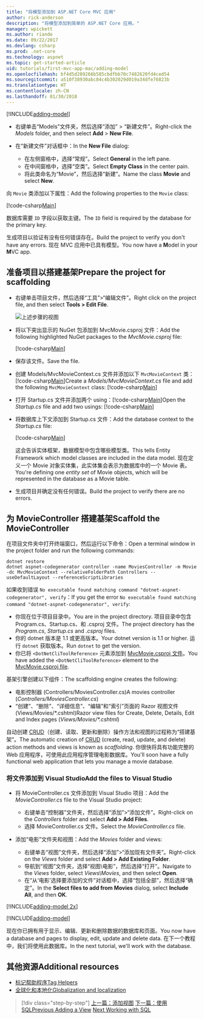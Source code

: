 ```yaml
---
title: "将模型添加到 ASP.NET Core MVC 应用"
author: rick-anderson
description: "将模型添加到简单的 ASP.NET Core 应用。"
manager: wpickett
ms.author: riande
ms.date: 09/22/2017
ms.devlang: csharp
ms.prod: .net-core
ms.technology: aspnet
ms.topic: get-started-article
uid: tutorials/first-mvc-app-mac/adding-model
ms.openlocfilehash: bf4d5d289266b585cbdfbb70c7482620fd4ced54
ms.sourcegitcommit: a510f38930abc84c4b302029d019a34dfe76823b
ms.translationtype: HT
ms.contentlocale: zh-CN
ms.lasthandoff: 01/30/2018
---
```

[!INCLUDE[adding-model](../../includes/mvc-intro/adding-model1.md)]

* <span data-ttu-id="4d307-103">右键单击“Models”文件夹，然后选择“添加” > “新建文件”。</span><span class="sxs-lookup"><span data-stu-id="4d307-103">Right-click the *Models* folder, and then select **Add** > **New File**.</span></span> 
* <span data-ttu-id="4d307-104">在“新建文件”对话框中：</span><span class="sxs-lookup"><span data-stu-id="4d307-104">In the **New File** dialog:</span></span>

  * <span data-ttu-id="4d307-105">在左侧窗格中，选择“常规”。</span><span class="sxs-lookup"><span data-stu-id="4d307-105">Select **General** in the left pane.</span></span>
  * <span data-ttu-id="4d307-106">在中间窗格中，选择“空类”。</span><span class="sxs-lookup"><span data-stu-id="4d307-106">Select **Empty Class** in the center pain.</span></span>
  * <span data-ttu-id="4d307-107">将此类命名为“Movie”，然后选择“新建”。</span><span class="sxs-lookup"><span data-stu-id="4d307-107">Name the class **Movie** and select **New**.</span></span>

<span data-ttu-id="4d307-108">向 `Movie` 类添加以下属性：</span><span class="sxs-lookup"><span data-stu-id="4d307-108">Add the following properties to the `Movie` class:</span></span>

[!code-csharp[Main](../../tutorials/first-mvc-app/start-mvc/sample/MvcMovie/Models/MovieNoEF.cs?name=snippet_1)]

<span data-ttu-id="4d307-109">数据库需要 `ID` 字段以获取主键。</span><span class="sxs-lookup"><span data-stu-id="4d307-109">The `ID` field is required by the database for the primary key.</span></span>

<span data-ttu-id="4d307-110">生成项目以验证有没有任何错误存在。</span><span class="sxs-lookup"><span data-stu-id="4d307-110">Build the project to verify you don't have any errors.</span></span> <span data-ttu-id="4d307-111">现在 MVC 应用中已具有模型。</span><span class="sxs-lookup"><span data-stu-id="4d307-111">You now have a **M**odel in your **M**VC app.</span></span>

## <a name="prepare-the-project-for-scaffolding"></a><span data-ttu-id="4d307-112">准备项目以搭建基架</span><span class="sxs-lookup"><span data-stu-id="4d307-112">Prepare the project for scaffolding</span></span>

- <span data-ttu-id="4d307-113">右键单击项目文件，然后选择“工具”>“编辑文件”。</span><span class="sxs-lookup"><span data-stu-id="4d307-113">Right click on the project file, and then select **Tools > Edit File**.</span></span>

  ![上述步骤的视图](adding-model/_static/1.png)

- <span data-ttu-id="4d307-115">将以下突出显示的 NuGet 包添加到 MvcMovie.csproj 文件：</span><span class="sxs-lookup"><span data-stu-id="4d307-115">Add the following highlighted NuGet packages to the *MvcMovie.csproj* file:</span></span>
             
  [!code-csharp[Main](../first-mvc-app-xplat/start-mvc/sample/MvcMovie/MvcMovie.csproj?highlight=7,10)]

- <span data-ttu-id="4d307-116">保存该文件。</span><span class="sxs-lookup"><span data-stu-id="4d307-116">Save the file.</span></span>

- <span data-ttu-id="4d307-117">创建 Models/MvcMovieContext.cs 文件并添加以下 `MvcMovieContext` 类：[!code-csharp[Main](../../tutorials/first-mvc-app-xplat/start-mvc/sample/MvcMovie/Models/MvcMovieContext.cs)]</span><span class="sxs-lookup"><span data-stu-id="4d307-117">Create a *Models/MvcMovieContext.cs* file and add the following `MvcMovieContext` class:  [!code-csharp[Main](../../tutorials/first-mvc-app-xplat/start-mvc/sample/MvcMovie/Models/MvcMovieContext.cs)]</span></span>
   
- <span data-ttu-id="4d307-118">打开 Startup.cs 文件并添加两个 using：[!code-csharp[Main](../../tutorials/first-mvc-app-xplat/start-mvc/sample/MvcMovie/Startup.cs?name=snippet1&highlight=1,2)]</span><span class="sxs-lookup"><span data-stu-id="4d307-118">Open the *Startup.cs* file and add two usings:  [!code-csharp[Main](../../tutorials/first-mvc-app-xplat/start-mvc/sample/MvcMovie/Startup.cs?name=snippet1&highlight=1,2)]</span></span>

- <span data-ttu-id="4d307-119">将数据库上下文添加到 Startup.cs 文件：</span><span class="sxs-lookup"><span data-stu-id="4d307-119">Add the database context to the *Startup.cs* file:</span></span>

   [!code-csharp[Main](../../tutorials/first-mvc-app-xplat/start-mvc/sample/MvcMovie/Startup.cs?name=snippet2&highlight=6-7)]

  <span data-ttu-id="4d307-120">这会告诉实体框架，数据模型中包含哪些模型类。</span><span class="sxs-lookup"><span data-stu-id="4d307-120">This tells Entity Framework which model classes are included in the data model.</span></span> <span data-ttu-id="4d307-121">现在定义一个 Movie 对象实体集，此实体集会表示为数据库中的一个 Movie 表。</span><span class="sxs-lookup"><span data-stu-id="4d307-121">You're defining one *entity set* of Movie objects, which will be represented in the database as a Movie table.</span></span>

- <span data-ttu-id="4d307-122">生成项目并确定没有任何错误。</span><span class="sxs-lookup"><span data-stu-id="4d307-122">Build the project to verify there are no errors.</span></span>

## <a name="scaffold-the-moviecontroller"></a><span data-ttu-id="4d307-123">为 MovieController 搭建基架</span><span class="sxs-lookup"><span data-stu-id="4d307-123">Scaffold the MovieController</span></span>

<span data-ttu-id="4d307-124">在项目文件夹中打开终端窗口，然后运行以下命令：</span><span class="sxs-lookup"><span data-stu-id="4d307-124">Open a terminal window in the project folder and run the following commands:</span></span>

```
dotnet restore
dotnet aspnet-codegenerator controller -name MoviesController -m Movie -dc MvcMovieContext --relativeFolderPath Controllers --useDefaultLayout --referenceScriptLibraries 
```
<span data-ttu-id="4d307-125">如果收到错误 `No executable found matching command "dotnet-aspnet-codegenerator", verify`：</span><span class="sxs-lookup"><span data-stu-id="4d307-125">If you get the error `No executable found matching command "dotnet-aspnet-codegenerator", verify`:</span></span>

 * <span data-ttu-id="4d307-126">你现在位于项目目录中。</span><span class="sxs-lookup"><span data-stu-id="4d307-126">You are in the project directory.</span></span> <span data-ttu-id="4d307-127">项目目录中包含 Program.cs、Startup.cs、和 .csproj 文件。</span><span class="sxs-lookup"><span data-stu-id="4d307-127">The project directory has the *Program.cs*, *Startup.cs* and *.csproj* files.</span></span>
 * <span data-ttu-id="4d307-128">你的 dotnet 版本是 1.1 或更高版本。</span><span class="sxs-lookup"><span data-stu-id="4d307-128">Your dotnet version is 1.1 or higher.</span></span> <span data-ttu-id="4d307-129">运行 `dotnet` 获取版本。</span><span class="sxs-lookup"><span data-stu-id="4d307-129">Run `dotnet` to get the version.</span></span>
 * <span data-ttu-id="4d307-130">你已将 `<DotNetCliToolReference>` 元素添加到 [MvcMovie.csproj 文件](#prepare-the-project-for-scaffolding)。</span><span class="sxs-lookup"><span data-stu-id="4d307-130">You have added the `<DotNetCliToolReference>` element to the [MvcMovie.csproj file](#prepare-the-project-for-scaffolding).</span></span>
 
<!--
> [!NOTE]
> If you get an error when the scaffolding command runs, see [issue 444 in the scaffolding repository](https://github.com/aspnet/scaffolding/issues/444) for a workaround.
-->

<span data-ttu-id="4d307-131">基架引擎创建以下组件：</span><span class="sxs-lookup"><span data-stu-id="4d307-131">The scaffolding engine creates the following:</span></span>

* <span data-ttu-id="4d307-132">电影控制器 (Controllers/MoviesController.cs)</span><span class="sxs-lookup"><span data-stu-id="4d307-132">A movies controller (*Controllers/MoviesController.cs*)</span></span>
* <span data-ttu-id="4d307-133">“创建”、“删除”、“详细信息”、“编辑”和“索引”页面的 Razor 视图文件 (Views/Movies/\*.cshtml)</span><span class="sxs-lookup"><span data-stu-id="4d307-133">Razor view files for Create, Delete, Details, Edit and Index pages (*Views/Movies/\*.cshtml*)</span></span>

<span data-ttu-id="4d307-134">自动创建 [CRUD](https://wikipedia.org/wiki/Create,_read,_update_and_delete)（创建、读取、更新和删除）操作方法和视图的过程称为“搭建基架”。</span><span class="sxs-lookup"><span data-stu-id="4d307-134">The automatic creation of [CRUD](https://wikipedia.org/wiki/Create,_read,_update_and_delete) (create, read, update, and delete) action methods and views is known as *scaffolding*.</span></span> <span data-ttu-id="4d307-135">你很快将具有功能完整的 Web 应用程序，可使用此应用程序管理电影数据库。</span><span class="sxs-lookup"><span data-stu-id="4d307-135">You'll soon have a fully functional web application that lets you manage a movie database.</span></span>

### <a name="add-the-files-to-visual-studio"></a><span data-ttu-id="4d307-136">将文件添加到 Visual Studio</span><span class="sxs-lookup"><span data-stu-id="4d307-136">Add the files to Visual Studio</span></span>

* <span data-ttu-id="4d307-137">将 MovieController.cs 文件添加到 Visual Studio 项目：</span><span class="sxs-lookup"><span data-stu-id="4d307-137">Add the *MovieController.cs* file to the Visual Studio project:</span></span>

  * <span data-ttu-id="4d307-138">右键单击“控制器”文件夹，然后选择“添加”>“添加文件”。</span><span class="sxs-lookup"><span data-stu-id="4d307-138">Right-click on the *Controllers* folder and select **Add > Add Files**.</span></span>
  * <span data-ttu-id="4d307-139">选择 MovieController.cs 文件。</span><span class="sxs-lookup"><span data-stu-id="4d307-139">Select the *MovieController.cs* file.</span></span>

* <span data-ttu-id="4d307-140">添加“电影”文件夹和视图：</span><span class="sxs-lookup"><span data-stu-id="4d307-140">Add the *Movies* folder and views:</span></span>

  * <span data-ttu-id="4d307-141">右键单击“视图”文件夹，然后选择“添加”>“添加现有文件夹”。</span><span class="sxs-lookup"><span data-stu-id="4d307-141">Right-click on the *Views* folder and select **Add > Add Existing Folder**.</span></span>
  * <span data-ttu-id="4d307-142">导航到“视图”文件夹，选择“视图\电影”，然后选择“打开”。</span><span class="sxs-lookup"><span data-stu-id="4d307-142">Navigate to the *Views* folder, select *Views\Movies*, and then select **Open**.</span></span>
  * <span data-ttu-id="4d307-143">在“从‘电影’选择要添加的文件”对话框中，选择“包括全部”，然后选择“确定”。</span><span class="sxs-lookup"><span data-stu-id="4d307-143">In the **Select files to add from Movies** dialog, select **Include All**, and then **OK**.</span></span>

[!INCLUDE[adding-model 2x](../../includes/mvc-intro/adding-model2xp.md)]

[!INCLUDE[adding-model](../../includes/mvc-intro/adding-model3.md)]

<span data-ttu-id="4d307-144">现在你已拥有用于显示、编辑、更新和删除数据的数据库和页面。</span><span class="sxs-lookup"><span data-stu-id="4d307-144">You now have a database and pages to display, edit, update and delete data.</span></span> <span data-ttu-id="4d307-145">在下一个教程中，我们将使用此数据库。</span><span class="sxs-lookup"><span data-stu-id="4d307-145">In the next tutorial, we'll work with the database.</span></span>

## <a name="additional-resources"></a><span data-ttu-id="4d307-146">其他资源</span><span class="sxs-lookup"><span data-stu-id="4d307-146">Additional resources</span></span>

* [<span data-ttu-id="4d307-147">标记帮助程序</span><span class="sxs-lookup"><span data-stu-id="4d307-147">Tag Helpers</span></span>](xref:mvc/views/tag-helpers/intro)
* [<span data-ttu-id="4d307-148">全球化和本地化</span><span class="sxs-lookup"><span data-stu-id="4d307-148">Globalization and localization</span></span>](xref:fundamentals/localization)

>[!div class="step-by-step"]
<span data-ttu-id="4d307-149">[上一篇：添加视图](adding-view.md)
[下一篇：使用 SQL](working-with-sql.md)</span><span class="sxs-lookup"><span data-stu-id="4d307-149">[Previous Adding a View](adding-view.md)
[Next Working with SQL](working-with-sql.md)</span></span>  
